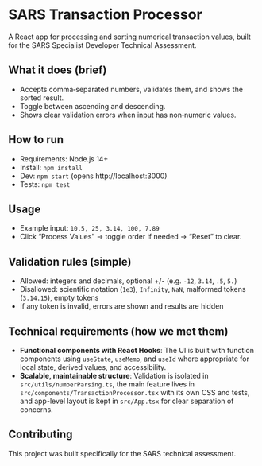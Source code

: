 # SARS Transaction Processor

A React  app for processing and sorting numerical transaction values, built for the SARS Specialist Developer Technical Assessment.

## What it does (brief)

- Accepts comma‑separated numbers, validates them, and shows the sorted result.
- Toggle between ascending and descending.
- Shows clear validation errors when input has non‑numeric values.

## How to run

- Requirements: Node.js 14+
- Install: `npm install`
- Dev: `npm start` (opens http://localhost:3000)
- Tests: `npm test`

## Usage

- Example input: `10.5, 25, 3.14, 100, 7.89`
- Click “Process Values” → toggle order if needed → “Reset” to clear.

## Validation rules (simple)

- Allowed: integers and decimals, optional +/- (e.g. `-12`, `3.14`, `.5`, `5.`)
- Disallowed: scientific notation (`1e3`), `Infinity`, `NaN`, malformed tokens (`3.14.15`), empty tokens
- If any token is invalid, errors are shown and results are hidden

## Technical requirements (how we met them)

- __Functional components with React Hooks__: The UI is built with function components using `useState`, `useMemo`, and `useId` where appropriate for local state, derived values, and accessibility.
- __Scalable, maintainable structure__: Validation is isolated in `src/utils/numberParsing.ts`, the main feature lives in `src/components/TransactionProcessor.tsx` with its own CSS and tests, and app-level layout is kept in `src/App.tsx` for clear separation of concerns.

## Contributing

This project was built specifically for the SARS technical assessment.

